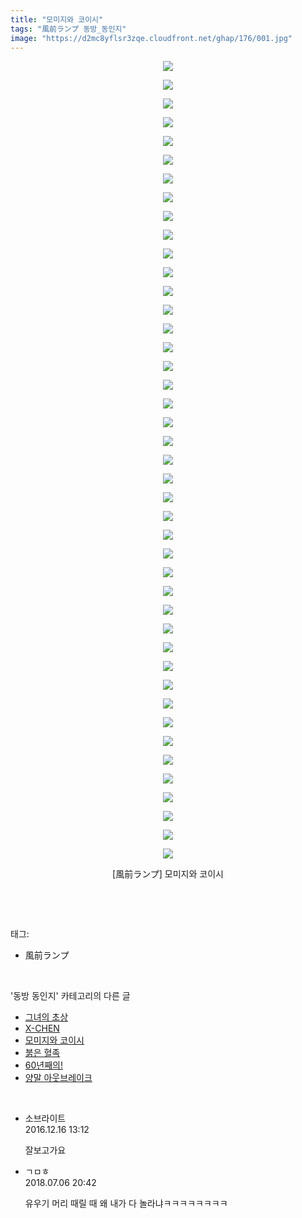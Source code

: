 ```yaml
---
title: "모미지와 코이시"
tags: "風前ランプ 동방_동인지"
image: "https://d2mc8yflsr3zqe.cloudfront.net/ghap/176/001.jpg"
---
```

<div class="article">
<p style="text-align: center; clear: none; float: none;"><img src="{{ site.imgserver2 }}/ghap/176/001.jpg"/></p>
<p style="text-align: center; clear: none; float: none;"><img src="{{ site.imgserver2 }}/ghap/176/002.jpg"/></p>
<p style="text-align: center; clear: none; float: none;"><img src="{{ site.imgserver2 }}/ghap/176/003.jpg"/></p>
<p style="text-align: center; clear: none; float: none;"><img src="{{ site.imgserver2 }}/ghap/176/004.jpg"/></p>
<p style="text-align: center; clear: none; float: none;"><img src="{{ site.imgserver2 }}/ghap/176/005.jpg"/></p>
<p style="text-align: center; clear: none; float: none;"><img src="{{ site.imgserver2 }}/ghap/176/006.jpg"/></p>
<p style="text-align: center; clear: none; float: none;"><img src="{{ site.imgserver2 }}/ghap/176/007.jpg"/></p>
<p style="text-align: center; clear: none; float: none;"><img src="{{ site.imgserver2 }}/ghap/176/008.jpg"/></p>
<p style="text-align: center; clear: none; float: none;"><img src="{{ site.imgserver2 }}/ghap/176/009.jpg"/></p>
<p style="text-align: center; clear: none; float: none;"><img src="{{ site.imgserver2 }}/ghap/176/010.jpg"/></p>
<p style="text-align: center; clear: none; float: none;"><img src="{{ site.imgserver2 }}/ghap/176/011.jpg"/></p>
<p style="text-align: center; clear: none; float: none;"><img src="{{ site.imgserver2 }}/ghap/176/012.jpg"/></p>
<p style="text-align: center; clear: none; float: none;"><img src="{{ site.imgserver2 }}/ghap/176/013.jpg"/></p>
<p style="text-align: center; clear: none; float: none;"><img src="{{ site.imgserver2 }}/ghap/176/014.jpg"/></p>
<p style="text-align: center; clear: none; float: none;"><img src="{{ site.imgserver2 }}/ghap/176/015.jpg"/></p>
<p style="text-align: center; clear: none; float: none;"><img src="{{ site.imgserver2 }}/ghap/176/016.jpg"/></p>
<p style="text-align: center; clear: none; float: none;"><img src="{{ site.imgserver2 }}/ghap/176/017.jpg"/></p>
<p style="text-align: center; clear: none; float: none;"><img src="{{ site.imgserver2 }}/ghap/176/018.jpg"/></p>
<p style="text-align: center; clear: none; float: none;"><img src="{{ site.imgserver2 }}/ghap/176/019.jpg"/></p>
<p style="text-align: center; clear: none; float: none;"><img src="{{ site.imgserver2 }}/ghap/176/020.jpg"/></p>
<p style="text-align: center; clear: none; float: none;"><img src="{{ site.imgserver2 }}/ghap/176/021.jpg"/></p>
<p style="text-align: center; clear: none; float: none;"><img src="{{ site.imgserver2 }}/ghap/176/022.jpg"/></p>
<p style="text-align: center; clear: none; float: none;"><img src="{{ site.imgserver2 }}/ghap/176/023.jpg"/></p>
<p style="text-align: center; clear: none; float: none;"><img src="{{ site.imgserver2 }}/ghap/176/024.jpg"/></p>
<p style="text-align: center; clear: none; float: none;"><img src="{{ site.imgserver2 }}/ghap/176/025.jpg"/></p>
<p style="text-align: center; clear: none; float: none;"><img src="{{ site.imgserver2 }}/ghap/176/026.jpg"/></p>
<p style="text-align: center; clear: none; float: none;"><img src="{{ site.imgserver2 }}/ghap/176/027.jpg"/></p>
<p style="text-align: center; clear: none; float: none;"><img src="{{ site.imgserver2 }}/ghap/176/028.jpg"/></p>
<p style="text-align: center; clear: none; float: none;"><img src="{{ site.imgserver2 }}/ghap/176/029.jpg"/></p>
<p style="text-align: center; clear: none; float: none;"><img src="{{ site.imgserver2 }}/ghap/176/030.jpg"/></p>
<p style="text-align: center; clear: none; float: none;"><img src="{{ site.imgserver2 }}/ghap/176/031.jpg"/></p>
<p style="text-align: center; clear: none; float: none;"><img src="{{ site.imgserver2 }}/ghap/176/032.jpg"/></p>
<p style="text-align: center; clear: none; float: none;"><img src="{{ site.imgserver2 }}/ghap/176/033.jpg"/></p>
<p style="text-align: center; clear: none; float: none;"><img src="{{ site.imgserver2 }}/ghap/176/034.jpg"/></p>
<p style="text-align: center; clear: none; float: none;"><img src="{{ site.imgserver2 }}/ghap/176/035.jpg"/></p>
<p style="text-align: center; clear: none; float: none;"><img src="{{ site.imgserver2 }}/ghap/176/036.jpg"/></p>
<p style="text-align: center; clear: none; float: none;"><img src="{{ site.imgserver2 }}/ghap/176/037.jpg"/></p>
<p style="text-align: center; clear: none; float: none;"><img src="{{ site.imgserver2 }}/ghap/176/038.jpg"/></p>
<p style="text-align: center; clear: none; float: none;"><img src="{{ site.imgserver2 }}/ghap/176/039.jpg"/></p>
<p style="text-align: center; clear: none; float: none;"><img src="{{ site.imgserver2 }}/ghap/176/040.jpg"/></p>
<p style="text-align: center; clear: none; float: none;"><img src="{{ site.imgserver2 }}/ghap/176/041.jpg"/></p>
<p style="text-align: center; clear: none; float: none;"><img src="{{ site.imgserver2 }}/ghap/176/042.jpg"/></p>
<p style="text-align: center; clear: none; float: none;"><img src="{{ site.imgserver2 }}/ghap/176/043.jpg"/></p>
<p style="text-align: center; clear: none; float: none;">[風前ランプ] 모미지와 코이시</p>
<p><br/></p>
</div><br/>
<div class="tagTrail">
<p>태그: </p>
<ul>
<li>風前ランプ</li>
</ul>
</div><br/>
<div class="another">
<p>'동방 동인지' 카테고리의 다른 글</p>
<ul>
<li><a href="/ghap_178">그녀의 초상</a></li>
<li><a href="/ghap_177">X-CHEN</a></li>
<li><a href="/ghap_176">모미지와 코이시</a></li>
<li><a href="/ghap_175">붉은 혈족</a></li>
<li><a href="/ghap_174">60년째의!</a></li>
<li><a href="/ghap_173">양말 아웃브레이크</a></li>
</ul>
</div><br/>
<div class="cb_module cb_fluid">
<div class="cb_wrt cb_profile">
<div class="comment">
<ul>
<li class="cb_thumb_off" id="comment14871043">
<div class="cb_comment_area">
<div class="cb_info_area">
<div class="cb_section">
<span class="cb_nick_name">소브라이트</span>
</div>
<div class="cb_section">
<span class="cb_date">2016.12.16 13:12 </span>
</div>
</div>
<div class="cb_dsc_comment">
<p class="cb_dsc">
											잘보고가요
										</p>
</div>
</div></li>
<li class="cb_thumb_off" id="comment15281646">
<div class="cb_comment_area">
<div class="cb_info_area">
<div class="cb_section">
<span class="cb_nick_name">ㄱㅁㅎ</span>
</div>
<div class="cb_section">
<span class="cb_date">2018.07.06 20:42 </span>
</div>
</div>
<div class="cb_dsc_comment">
<p class="cb_dsc">
											유우기 머리 때릴 때 왜 내가 다 놀라냐ㅋㅋㅋㅋㅋㅋㅋㅋ
										</p>
</div>
</div></li>
</ul>
</div>
</div><!-- commentList close -->
</div><br/>
